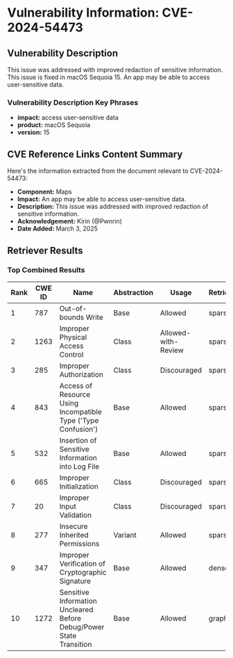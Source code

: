 # Vulnerability Information: CVE-2024-54473

## Vulnerability Description
This issue was addressed with improved redaction of sensitive information. This issue is fixed in macOS Sequoia 15. An app may be able to access user-sensitive data.

### Vulnerability Description Key Phrases
- **impact:** access user-sensitive data
- **product:** macOS Sequoia
- **version:** 15

## CVE Reference Links Content Summary
Here's the information extracted from the document relevant to CVE-2024-54473:

*   **Component:** Maps
*   **Impact:** An app may be able to access user-sensitive data.
*   **Description:** This issue was addressed with improved redaction of sensitive information.
*   **Acknowledgement:** Kirin (@Pwnrin)
*   **Date Added:** March 3, 2025

## Retriever Results

### Top Combined Results

| Rank | CWE ID | Name | Abstraction | Usage  | Retrievers | Individual Scores |
|------|--------|------|-------------|-------|------------|-------------------|
| 1 | 787 | Out-of-bounds Write | Base | Allowed | sparse | 0.062 |
| 2 | 1263 | Improper Physical Access Control | Class | Allowed-with-Review | sparse | 0.060 |
| 3 | 285 | Improper Authorization | Class | Discouraged | sparse | 0.057 |
| 4 | 843 | Access of Resource Using Incompatible Type ('Type Confusion') | Base | Allowed | sparse | 0.057 |
| 5 | 532 | Insertion of Sensitive Information into Log File | Base | Allowed | sparse | 0.056 |
| 6 | 665 | Improper Initialization | Class | Discouraged | sparse | 0.056 |
| 7 | 20 | Improper Input Validation | Class | Discouraged | sparse | 0.056 |
| 8 | 277 | Insecure Inherited Permissions | Variant | Allowed | sparse | 0.055 |
| 9 | 347 | Improper Verification of Cryptographic Signature | Base | Allowed | dense | 0.489 |
| 10 | 1272 | Sensitive Information Uncleared Before Debug/Power State Transition | Base | Allowed | graph | 0.003 |

